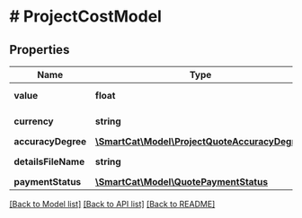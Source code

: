 # # ProjectCostModel

## Properties

Name | Type | Description | Notes
------------ | ------------- | ------------- | -------------
**value** | **float** | Cost | [optional] [readonly]
**currency** | **string** | Currency | [optional] [readonly]
**accuracyDegree** | [**\SmartCat\Model\ProjectQuoteAccuracyDegree**](ProjectQuoteAccuracyDegree.md) |  | [optional]
**detailsFileName** | **string** | Quote file name | [optional] [readonly]
**paymentStatus** | [**\SmartCat\Model\QuotePaymentStatus**](QuotePaymentStatus.md) |  | [optional]

[[Back to Model list]](../../README.md#models) [[Back to API list]](../../README.md#endpoints) [[Back to README]](../../README.md)
